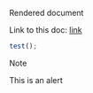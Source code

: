 Rendered document

Link to this doc: [link](./doc.md)

```ts
test();
```

> [!NOTE]
> This is an alert
